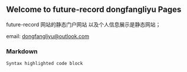 ## Welcome to future-record dongfangliyu Pages

future-record 网站的静态门户网站 以及个人信息展示是静态网站；

email: dongfangliyu@outlook.com

### Markdown


```markdown
Syntax highlighted code block
